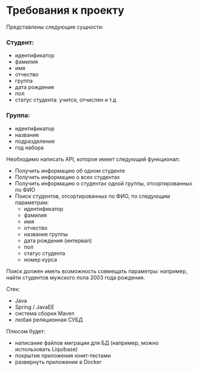 # Требования к проекту

Представлены следующие сущности:

### Студент:
* идентификатор
* фамилия
* имя
* отчество
* группа
* дата рождения
* пол
* статус студента: учится, отчислен и т.д

### Группа:
- идентификатор
- название
- подразделение
- год набора

Необходимо написать API, которое имеет следующий функционал:
- Получить информацию об одном студенте
- Получить информацию о всех студентах
- Получить информацию о студентах одной группы, отсортированных по ФИО
- Поиск студентов, отсортированных по ФИО, по следующим параметрам:
    - идентификатор
    - фамилия
    - имя
    - отчество
    - название группы
    - дата рождения (интервал)
    - пол
    - статус студента
    - номер курса

Поиск должен иметь возможность совмещать параметры: например, найти студентов
мужского пола 2003 года рождения.

Стек:
- Java
- Spring / JavaEE
- система сборки Maven
- любая реляционная СУБД

Плюсом будет:
- написание файлов миграции для БД (например, можно использовать Liquibase)
- покрытие приложения юнит-тестами
- развернуть приложение в Docker
